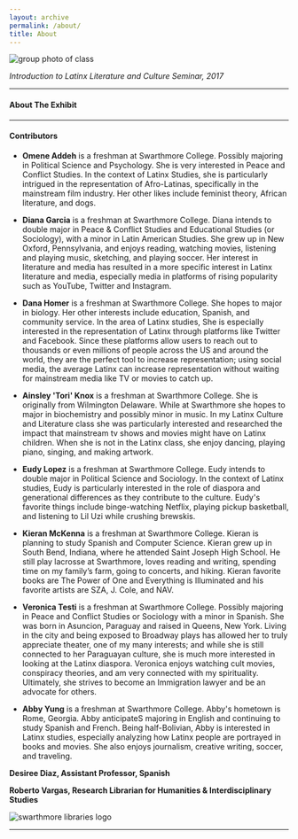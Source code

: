 ```yaml
---
layout: archive
permalink: /about/
title: About
---
```


![group photo of class](../images/banner.jpg)

*Introduction to Latinx Literature and Culture Seminar, 2017*

<hr/>

#### About The Exhibit


<hr/>

#### Contributors

- **Omene Addeh** is a freshman at Swarthmore College. Possibly  majoring in Political Science and Psychology. She is very interested in Peace and Conflict Studies. In the context of Latinx Studies, she is particularly intrigued in the representation of Afro-Latinas, specifically in the mainstream film industry. Her other likes include feminist theory, African literature, and dogs.

- **Diana Garcia** is a freshman at Swarthmore College. Diana intends to double major in Peace & Conflict Studies and Educational Studies (or Sociology), with a minor in Latin American Studies. She grew up in New Oxford, Pennsylvania, and enjoys reading, watching movies, listening and playing music, sketching, and playing soccer. Her interest in literature and media has resulted in a more specific interest in Latinx literature and media, especially media in platforms of rising popularity such as YouTube, Twitter and Instagram.

- **Dana Homer** is a freshman at Swarthmore College. She hopes to major in biology. Her other interests include education, Spanish, and community service. In the area of Latinx studies, She is especially interested in the representation of Latinx through platforms like Twitter and Facebook. Since these platforms allow users to reach out to thousands or even millions of people across the US and around the world, they are the perfect tool to increase representation; using social media, the average Latinx can increase representation without waiting for mainstream media like TV or movies to catch up.

- **Ainsley 'Tori' Knox** is a freshman at Swarthmore College. She is originally from Wilmington Delaware. While at Swarthmore she hopes to major in biochemistry and possibly minor in music. In my Latinx Culture and Literature class she was particularly interested and researched the impact that mainstream tv shows and movies might have on Latinx children. When she is not in the Latinx class, she enjoy dancing, playing piano, singing, and making artwork. 

- **Eudy Lopez** is a freshman at Swarthmore College. Eudy intends to double major in Political Science and Sociology. In the context of Latinx studies, Eudy is particularly interested in the role of diaspora and generational differences as they contribute to the culture. Eudy's favorite things include binge-watching Netflix, playing pickup basketball, and listening to Lil Uzi while crushing brewskis.

- **Kieran McKenna** is a freshman at Swarthmore College. Kieran is planning to study Spanish and Computer Science. Kieran grew up in South Bend, Indiana, where he attended Saint Joseph High School.  He still play lacrosse at Swarthmore, loves reading and writing, spending time on my family’s farm, going to concerts, and hiking. Kieran favorite books are The Power of One and Everything is Illuminated and his favorite artists are SZA, J. Cole, and NAV.

- **Veronica Testi** is a freshman at Swarthmore College. Possibly majoring in Peace and Conflict Studies or Sociology with a minor in Spanish. She was born in Asuncion, Paraguay and raised in Queens, New York. Living in the city and being exposed to Broadway plays has allowed her to truly appreciate theater, one of my many interests; and while she is still connected to her Paraguayan culture, she is much more interested in looking at the Latinx diaspora. Veronica enjoys watching cult movies, conspiracy theories, and am very connected with my spirituality. Ultimately, she strives to become an Immigration lawyer and be an advocate for others.

- **Abby Yung** is a freshman at Swarthmore College. Abby's hometown is Rome, Georgia. Abby anticipateS majoring in English and continuing to study Spanish and French. Being half-Bolivian, Abby is interested in Latinx studies, especially analyzing how Latinx people are portrayed in books and movies. She also enjoys journalism, creative writing, soccer, and traveling.

**Desiree Diaz, Assistant Professor, Spanish**

**Roberto Vargas, Research Librarian for Humanities & Interdisciplinary Studies**  

![swarthmore libraries logo](../images/logo-mccabe-web.png)

<hr/>
